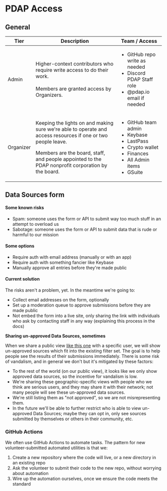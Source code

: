 # PDAP Access

## General

| Tier      | Description                                                                                                                                                                                                                          | Team / Access                                                                                                                                      |
| --------- | ------------------------------------------------------------------------------------------------------------------------------------------------------------------------------------------------------------------------------------ | -------------------------------------------------------------------------------------------------------------------------------------------------- |
| Admin     | <p>Higher-context contributors who require write access to do their work.<br><br>Members are granted access by Organizers.</p>                                                                                                       | <ul><li>GitHub repo write as needed</li><li>Discord PDAP Staff role</li><li>@pdap.io email if needed</li></ul>                                     |
| Organizer | <p>Keeping the lights on and making sure we're able to operate and access resources if one or two people leave. </p><p></p><p>Members are the board, staff, and people appointed to the PDAP nonprofit corporation by the board.</p> | <ul><li>GitHub team admin</li><li>Keybase</li><li>LastPass</li><li>Crypto wallet</li><li>Finances</li><li>All Admin items</li><li>GSuite</li></ul> |

## Data Sources form

#### Some known risks

* Spam: someone uses the form or API to submit way too much stuff in an attempt to overload us
* Sabotage: someone uses the form or API to submit data that is rude or harmful to our mission

#### Some options

* Require auth with email address (manually or with an app)
* Require auth with something fancier like Keybase
* Manually approve all entries before they're made public

#### Current solution

The risks aren't a problem, yet. In the meantime we're going to:

* Collect email addresses on the form, optionally
* Set up a moderation queue to approve submissions before they are made public
* Not embed the form into a live site, only sharing the link with individuals who ask by contacting staff in any way (explaining this process in the docs)

**Sharing un-approved Data Sources, sometimes**

When we share a public view [like this one](https://airtable.com/shrZgN3ZWviwXpPjx) with a specific user, we will show un-approved sources which fit into the existing filter set. The goal is to help people see the results of their submissions immediately. There is some risk of vandalism, and in general we don't but it's mitigated by these factors:

* To the rest of the world (on our public view), it looks like we only show approved data sources, so the incentive for vandalism is low.
* We're sharing these geographic-specific views with people who we think are serious users, and they may share it with their network; not many people will see these un-approved data sources.
* We're still listing them as "not approved", so we are not misrepresenting them.
* In the future we'll be able to further restrict who is able to view un-approved Data Sources; maybe they can opt in, only see sources submitted by themselves or others in their community, etc.

### GitHub Actions

We often use GitHub Actions to automate tasks. The pattern for new volunteer-submitted automated utilities is that we:

1. Create a new repository where the code will live, or a new directory in an existing repo
2. Ask the volunteer to submit their code to the new repo, without worrying about automation
3. Wire up the automation ourselves, once we ensure the code meets the standard
